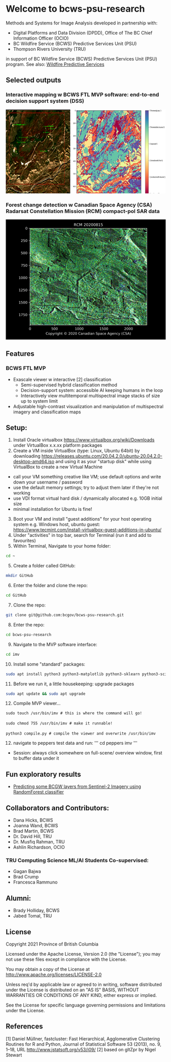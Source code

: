 # Welcome to bcws-psu-research
Methods and Systems for Image Analysis developed in partnership with:
* Digital Platforms and Data Division (DPDD), Office of The BC Chief Information Officer (OCIO) 
* BC Wildfire Service (BCWS) Predictive Services Unit (PSU)
* Thompson Rivers University (TRU)

in support of BC Wildfire Service (BCWS) Predictive Services Unit (PSU) program. See also: [Wildfire Predictive Services](https://github.com/bcgov/wps)

## Selected outputs
###  Interactive mapping w BCWS FTL MVP software: end-to-end decision support system (DSS)
<img src="output/20210127_mvp.png" width="650" height="264">

### Forest change detection w Canadian Space Agency (CSA) Radarsat Constellation Mission (RCM) compact-pol SAR data
<img src="output/difference.gif" width="640">

## Features
### BCWS FTL MVP
* Exascale viewer w interactive [2] classification
   * Semi-supervised hybrid classification method
   * Decision-support system: accessible AI keeping humans in the loop
   * Interactively view multitemporal multispectral image stacks of size up to system limit
* Adjustable high-contrast visualization and manipulation of multispectral imagery and classification maps

## Setup:
1. Install Oracle virtualbox https://www.virtualbox.org/wiki/Downloads under VirtualBox x.x.xx platform packages
2. Create a VM inside VirtualBox (type: Linux, Ubuntu 64bit) by downloading https://releases.ubuntu.com/20.04.2.0/ubuntu-20.04.2.0-desktop-amd64.iso
and using it as your "startup disk" while using VirtualBox to create a new Virtual Machine
* call your VM something creative like VM; use default options and write down your username / password 
* use the default memory settings; try to adjust them later if they're not working
* use VDI format virtual hard disk / dynamically allocated e.g. 10GB initial size
* minimal installation for Ubuntu is fine!

3. Boot your VM and install "guest additions" for your host operating system e.g. Windows host, ubuntu guest: https://www.tecmint.com/install-virtualbox-guest-additions-in-ubuntu/
4. Under "activities" in top bar, search for Terminal (run it and add to favourites)
5. Within Terminal, Navigate to your home folder:
```bash
cd ~
```
5. Create a folder called GitHub:
```bash
mkdir GitHub
```
6. Enter the folder and clone the repo:
```bash
cd GitHub
```

7. Clone the repo:
```bash
git clone git@github.com:bcgov/bcws-psu-research.git
```

8. Enter the repo:
```bash
cd bcws-psu-research
```

9. Navigate to the MVP software interface:
```bash
cd imv
```
10. Install some "standard" packages:
```bash
sudo apt install python3 python3-matplotlib python3-sklearn python3-scipy gcc g++ freeglut3-dev
```

11. Before we run it, a little housekeeping: upgrade packages
```bash
sudo apt update && sudo apt upgrade
```

12. Compile MVP viewer...
```
sudo touch /usr/bin/imv # this is where the command will go!

sudo chmod 755 /usr/bin/imv # make it runnable!

python3 compile.py # compile the viewer and overwrite /usr/bin/imv
```

12. navigate to peppers test data and run:
'''
cd peppers
imv
'''

* Session: always click somewhere on full-scene/ overview window, first to buffer data under it

## Fun exploratory results
* [Predicting some BCGW layers from Sentinel-2 Imagery using RandomForest classifier](https://github.com/bcgov/bcws-psu-research/blob/master/data_combined/Readme.md)

## Collaborators and Contributors:
* Dana Hicks, BCWS
* Joanna Wand, BCWS
* Brad Martin, BCWS
* Dr. David Hill, TRU
* Dr. Musfiq Rahman, TRU
* Ashlin Richardson, OCIO


### TRU Computing Science ML/AI Students Co-supervised:
* Gagan Bajwa
* Brad Crump
* Francesca Rammuno

## Alumni:
* Brady Holliday, BCWS
* Jabed Tomal, TRU

## License

Copyright 2021 Province of British Columbia

Licensed under the Apache License, Version 2.0 (the "License");
you may not use these files except in compliance with the License.

You may obtain a copy of the License at
http://www.apache.org/licenses/LICENSE-2.0

Unless req'd by applicable law or agreed to in writing,
software distributed under the License is distributed on an
"AS IS" BASIS, WITHOUT WARRANTIES OR CONDITIONS OF ANY KIND,
either express or implied.

See the License for specific language governing permissions
and limitations under the License.

## References
[1]  Daniel Müllner, fastcluster: Fast Hierarchical, Agglomerative Clustering Routines for R and Python, Journal of Statistical Software 53 (2013), no. 9, 1–18, URL http://www.jstatsoft.org/v53/i09/
[2] based on gltZpr by Nigel Stewart
